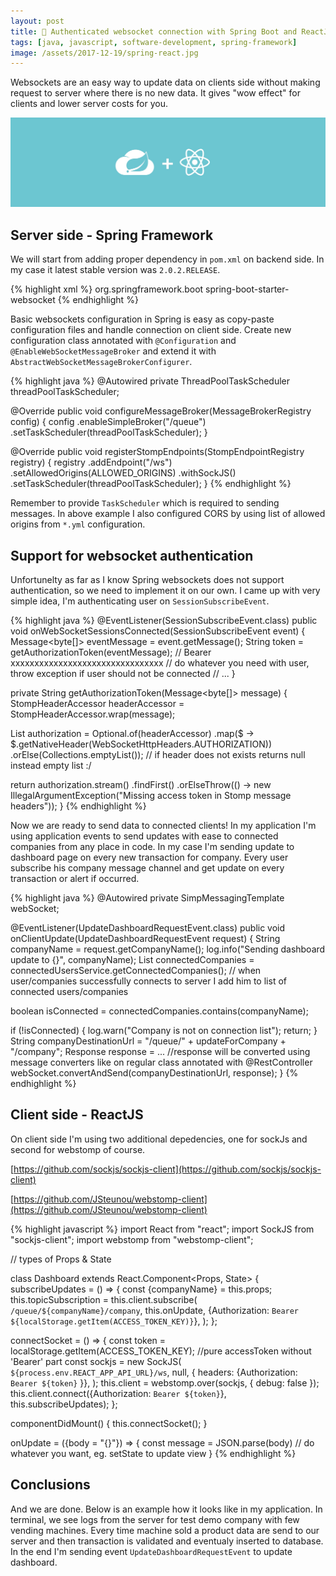 ```yaml
---
layout: post
title: 🔐 Authenticated websocket connection with Spring Boot and ReactJS
tags: [java, javascript, software-development, spring-framework]
image: /assets/2017-12-19/spring-react.jpg
---
```


Websockets are an easy way to update data on clients side without making request to server where there is no new data. 
It gives "wow effect" for clients and lower server costs for you.

![spring boot react websocket connection](/assets/2017-12-19/spring-react.jpg)

## Server side - Spring Framework
We will start from adding proper dependency in `pom.xml` on backend side. In my case it latest stable version was `2.0.2.RELEASE`.

{% highlight xml %}
<dependency>
    <groupId>org.springframework.boot</groupId>
    <artifactId>spring-boot-starter-websocket</artifactId>
</dependency>
{% endhighlight %}
    
Basic websockets configuration in Spring is easy as copy-paste configuration files and handle connection on client side.
Create new configuration class annotated with `@Configuration` and `@EnableWebSocketMessageBroker` and extend it with 
``AbstractWebSocketMessageBrokerConfigurer``.


{% highlight java %}
@Autowired
private ThreadPoolTaskScheduler threadPoolTaskScheduler;

@Override
public void configureMessageBroker(MessageBrokerRegistry config) {
  config
      .enableSimpleBroker("/queue")
      .setTaskScheduler(threadPoolTaskScheduler);
}

@Override
public void registerStompEndpoints(StompEndpointRegistry registry) {
  registry
      .addEndpoint("/ws")
      .setAllowedOrigins(ALLOWED_ORIGINS)
      .withSockJS()
      .setTaskScheduler(threadPoolTaskScheduler);
}
{% endhighlight %}

Remember to provide ```TaskScheduler``` which is required to sending messages. 
In above example I also configured CORS by using list of allowed origins from ```*.yml``` configuration.

## Support for websocket authentication
Unfortunelty as far as I know Spring websockets does not support authentication, so we need to implement it on our own. 
I came up with very simple idea, I'm authenticating user on ``SessionSubscribeEvent``.

{% highlight java %}
@EventListener(SessionSubscribeEvent.class)
public void onWebSocketSessionsConnected(SessionSubscribeEvent event) {
  Message<byte[]> eventMessage = event.getMessage();
  String token = getAuthorizationToken(eventMessage);
  // Bearer xxxxxxxxxxxxxxxxxxxxxxxxxxxxxxxx
  // do whatever you need with user, throw exception if user should not be connected
  // ...
}

private String getAuthorizationToken(Message<byte[]> message) {
  StompHeaderAccessor headerAccessor = StompHeaderAccessor.wrap(message);

  List<String> authorization = Optional.of(headerAccessor)
      .map($ -> $.getNativeHeader(WebSocketHttpHeaders.AUTHORIZATION))
      .orElse(Collections.emptyList());
  // if header does not exists returns null instead empty list :/

  return authorization.stream()
      .findFirst()
      .orElseThrow(() -> new IllegalArgumentException("Missing access token in Stomp message headers"));
}
{% endhighlight %}


Now we are ready to send data to connected clients! In my application I'm using application events
to send updates with ease to connected companies from any place in code. 
In my case I'm sending update to dashboard page on every new transaction for company.
Every user subscribe his company message channel and get update on every transaction or alert if occurred.

{% highlight java %}
@Autowired
private SimpMessagingTemplate webSocket;
	
@EventListener(UpdateDashboardRequestEvent.class)
public void onClientUpdate(UpdateDashboardRequestEvent request) {
  String companyName = request.getCompanyName();
  log.info("Sending dashboard update to {}", companyName);
  List<String> connectedCompanies = connectedUsersService.getConnectedCompanies();
  // when user/companies successfully connects to server I add him to list of connected users/companies
  
  boolean isConnected = connectedCompanies.contains(companyName);

  if (!isConnected) {
    log.warn("Company is not on connection list");
    return;
  }
  String companyDestinationUrl = "/queue/" + updateForCompany + "/company";
  Response response = ... 
  //response will be converted using message converters like on regular class annotated with @RestController
  webSocket.convertAndSend(companyDestinationUrl, response);
}
{% endhighlight %}





## Client side - ReactJS 

On client side I'm using two additional depedencies, one for sockJs and second for webstomp of course.

[https://github.com/sockjs/sockjs-client](https://github.com/sockjs/sockjs-client) 

[https://github.com/JSteunou/webstomp-client](https://github.com/JSteunou/webstomp-client)

{% highlight javascript %}
import React from "react";
import SockJS from "sockjs-client";
import webstomp from "webstomp-client";

// types of Props & State

class Dashboard extends React.Component<Props, State> {
  subscribeUpdates = () => {
    const {companyName} = this.props;
    this.topicSubscription = this.client.subscribe(
        `/queue/${companyName}/company`, this.onUpdate,
        {Authorization: `Bearer ${localStorage.getItem(ACCESS_TOKEN_KEY)}`},
    );
  };

  connectSocket = () => {
    const token = localStorage.getItem(ACCESS_TOKEN_KEY);
    //pure accessToken without 'Bearer' part
    const sockjs = new SockJS(
        `${process.env.REACT_APP_API_URL}/ws`, null,
        { headers: {Authorization: `Bearer ${token}` }},
    );
    this.client = webstomp.over(sockjs, { debug: false });
    this.client.connect({Authorization: `Bearer ${token}`}, this.subscribeUpdates);
  };

  componentDidMount() {
    this.connectSocket();
  }
  
  onUpdate = ({body = "{}"}) => {
    const message = JSON.parse(body)
    // do whatever you want, eg. setState to update view
  }
{% endhighlight %}


## Conclusions

And we are done. Below is an example how it looks like in my application. 
In terminal, we see logs from the server for test demo company with few vending machines. 
Every time machine sold a product data are send to our server and then transaction is 
validated and eventualy inserted to database. In the end I'm sending event 
``UpdateDashboardRequestEvent`` to update dashboard.
